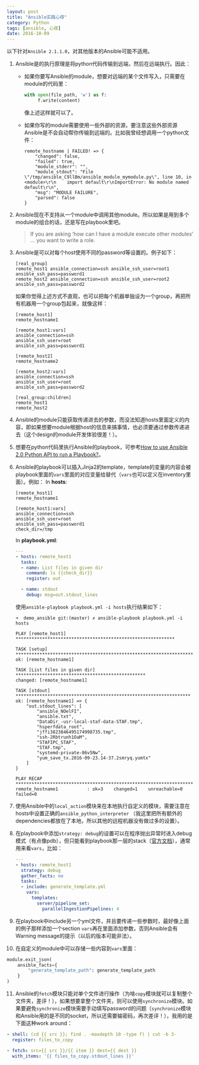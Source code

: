```yaml
---
layout: post
title: "Ansible实践心得"
category: Python
tags: [ansible, 心得]
date: 2016-10-09
---
```


以下针对`Ansible 2.1.1.0`，对其他版本的Ansible可能不适用。

1. Ansible是的执行原理是将python代码传输到远端，然后在远端执行。因此：

   - 如果你要写Ansible的module，想要对远端的某个文件写入，只需要在module的代码里：

     ```python
     with open(file_path, 'w') as f:
          f.write(content)
     ```

     像上述这样就可以了。

   - 如果你写的module需要使用一些外部的资源，要注意这些外部资源Ansible是不会自动帮你传输到远端的。比如我曾经想调用一个python文件：

     ```
     remote_hostname | FAILED! => {
         "changed": false, 
         "failed": true, 
         "module_stderr": "", 
         "module_stdout": "File \"/tmp/ansible_C9llBm/ansible_module_mymodule.py\", line 10, in <module>\r\n    import default\r\nImportError: No module named default\r\n", 
         "msg": "MODULE FAILURE", 
         "parsed": false
     }
     ```


2. Ansible现在不支持从一个module中调用其他module。所以如果是用到多个module的组合的话，还是写在playbook里吧。

   > If you are asking ‘how can I have a module execute other modules’ ... you want to write a role.

3. Ansible是可以对每个host使用不同的password等设置的。例子如下：

   ```
   [real_group]
   remote_host1 ansible_connection=ssh ansible_ssh_user=root1 ansible_ssh_pass=password1
   remote_host2 ansible_connection=ssh ansible_ssh_user=root2 ansible_ssh_pass=password2
   ```

   如果你觉得上述方式不直观，也可以把每个机器单独设为一个group，再把所有机器用一个group包起来，就像这样：

   ```
   [remote_host1]
   remote_hostname1

   [remote_host1:vars]
   ansible_connection=ssh
   ansible_ssh_user=root
   ansible_ssh_pass=password1

   [remote_host2]
   remote_hostname2

   [remote_host2:vars]
   ansible_connection=ssh
   ansible_ssh_user=root
   ansible_ssh_pass=password2

   [real_group:children]
   remote_host1
   remote_host2
   ```

4. Ansible的module只能获取传递进去的参数，而没法知道hosts里面定义的内容，即如果想要module根据host的信息来搞事情，也必须要通过参数传递进去（这个design的module开发体验很差！）。

5. 想要在python代码里执行Ansible的playbook，可参考[How to use Ansible 2.0 Python API to run a Playbook?](http://stackoverflow.com/questions/35368044/how-to-use-ansible-2-0-python-api-to-run-a-playbook)。
   <!--break-->

6. Ansible的playbook可以插入Jinja2的template，template的变量的内容会被playbook里面的`vars`里面的对应变量给替代（`vars`也可以定义在inventory里面）。例如：
   In **hosts**:

   ```
   [remote_host1]
   remote_hostname1

   [remote_host1:vars]
   ansible_connection=ssh
   ansible_ssh_user=root
   ansible_ssh_pass=password1
   check_dir=/tmp
   ```

   In **playbook.yml**:

   ```yaml
   ---
   - hosts: remote_host1
     tasks:
     - name: List files in given dir
       command: ls {{check_dir}}
       register: out

     - name: stdout
       debug: msg=out.stdout_lines
   ```

   使用`ansible-playbook playbook.yml -i hosts`执行结果如下：

   ```
   ➜  demo_ansible git:(master) ✗ ansible-playbook playbook.yml -i hosts

   PLAY [remote_host1] ************************************************************

   TASK [setup] *******************************************************************
   ok: [remote_hostname1]

   TASK [List files in given dir] *************************************************
   changed: [remote_hostname1]

   TASK [stdout] ******************************************************************
   ok: [remote_hostname1] => {
       "out.stdout_lines": [
           "ansible_NOelFI", 
           "ansible.txt", 
           "DataDir_-usr-local-staf-data-STAF.tmp", 
           "hsperfdata_root", 
           "jffi3823846495174998735.tmp", 
           "ssh-2Rbtrunh1OaM", 
           "STAFIPC_STAF", 
           "STAF.tmp", 
           "systemd-private-06v5Nw", 
           "yum_save_tx.2016-09-23.14-37.2smryq.yumtx"
       ]
   }

   PLAY RECAP *********************************************************************
   remote_hostname1           : ok=3    changed=1    unreachable=0    failed=0   
   ```

7. 使用Ansible中的`local_action`模块来在本地执行自定义的模块，需要注意在hosts中设置正确的`ansible_python_interpreter` （我这里把所有额外的dependencies都放在了本地，所以其他的远程机器没有做过多的设置）。

8. 在playbook中添加`strategy: debug`的设置可以在程序抛出异常时进入debug模式（有点像pdb），但只能看到playbook那一层的stack（[官方文档](https://docs.ansible.com/ansible/playbooks_debugger.html)），通常用来看`vars`，比如：

   ```yaml
   ---
   - hosts: remote_host1
     strategy: debug
     gather_facts: no
     tasks:
     - include: generate_template.yml
       vars:
         templates:
           server/pipeline_set:
             parallelIngestionPipelines: 4
   ```

9. 在playbook中include另一个yml文件，并且要传递一些参数时，最好像上面的例子那样添加一个section `vars`再在里面添加参数，否则Ansible会有Warning message的提示（以后的版本可能非法）。

10. 在自定义的module中可以存储一些内容到`vars`里面：

   ```python
   module.exit_json(
       ansible_facts={
           "generate_template_path": generate_template_path
       }
   )
   ```

11. Ansible的`fetch`模块只能对单个文件进行操作（为啥`copy`模块就可以复制整个文件夹，差评！），如果想要拿整个文件夹，则可以使用`synchronize`模块。如果要避免`synchronize`模块需要手动填写password的问题（`synchronize`模块和Ansible用的是不同的socket，所以还需要输密码，再次差评！），我用的是下面这种work around：

   ```yaml
   - shell: (cd {{ src }}; find . -maxdepth 10 -type f) | cut -b 3-
     register: files_to_copy

   - fetch: src={{ src }}/{{ item }} dest={{ dest }}
     with_items: '{{ files_to_copy.stdout_lines }}'
   ```